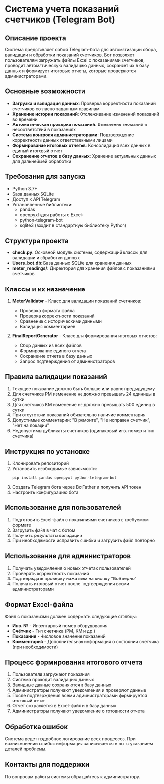 # Система учета показаний счетчиков (Telegram Bot)

## Описание проекта

Система представляет собой Telegram-бота для автоматизации сбора, валидации и обработки показаний счетчиков. Бот позволяет пользователям загружать файлы Excel с показаниями счетчиков, проводит автоматическую валидацию данных, сохраняет их в базу данных и формирует итоговые отчеты, которые проверяются администраторами.

## Основные возможности

- **Загрузка и валидация данных**: Проверка корректности показаний счетчиков согласно заданным правилам
- **Хранение истории показаний**: Отслеживание изменений показаний во времени
- **Автоматическая проверка показаний**: Выявление аномалий и несоответствий в показаниях
- **Система контроля администраторами**: Подтверждение корректности данных ответственными лицами
- **Формирование итоговых отчетов**: Консолидация всех данных в единый итоговый отчет
- **Сохранение отчетов в базу данных**: Хранение актуальных данных для дальнейшей обработки

## Требования для запуска

- Python 3.7+
- База данных SQLite
- Доступ к API Telegram
- Установленные библиотеки:
  - pandas
  - openpyxl (для работы с Excel)
  - python-telegram-bot
  - sqlite3 (входит в стандартную библиотеку Python)

## Структура проекта

- **check.py**: Основной модуль системы, содержащий классы для валидации и обработки данных
- **Users_bot.db**: База данных SQLite для хранения данных
- **meter_readings/**: Директория для хранения файлов с показаниями счетчиков

## Классы и их назначение

1. **MeterValidator** - Класс для валидации показаний счетчиков:
   - Проверка формата файла
   - Проверка корректности показаний
   - Сравнение с историческими данными
   - Валидация комментариев

2. **FinalReportGenerator** - Класс для формирования итоговых отчетов:
   - Сбор данных из всех файлов
   - Формирование единого отчета
   - Сохранение отчета в базу данных
   - Запрос подтверждения от администраторов

## Правила валидации показаний

1. Текущее показание должно быть больше или равно предыдущему
2. Для счетчиков PM изменение не должно превышать 24 единицы в сутки
3. Для счетчиков KM изменение не должно превышать 500 единиц в сутки
4. При отсутствии показаний обязательно наличие комментария
5. Допустимые комментарии: "В ремонте", "Не исправен счетчик", "Нет на локации"
6. Недопустимы дубликаты счетчиков (одинаковый инв. номер и тип счетчика)

## Инструкция по установке

1. Клонировать репозиторий
2. Установить необходимые зависимости:
   ```
   pip install pandas openpyxl python-telegram-bot
   ```
3. Создать Telegram бота через BotFather и получить API токен
4. Настроить конфигурацию бота

## Использование для пользователей

1. Подготовить Excel-файл с показаниями счетчиков в требуемом формате
2. Загрузить файл в чат с ботом
3. Получить результаты валидации
4. При необходимости исправить ошибки и загрузить файл повторно

## Использование для администраторов

1. Получать уведомления о новых отчетах пользователей
2. Проверять корректность показаний
3. Подтверждать проверку нажатием на кнопку "Всё верно"
4. Получать итоговый отчет после подтверждения всеми администраторами

## Формат Excel-файла

Файл с показаниями должен содержать следующие столбцы:
- **Инв. №** - Инвентарный номер оборудования
- **Счётчик** - Тип счетчика (PM, KM и др.)
- **Показания** - Числовое значение показаний
- **Комментарий** - Дополнительная информация о состоянии счетчика (при необходимости)

## Процесс формирования итогового отчета

1. Пользователи загружают показания
2. Система проводит валидацию данных
3. Валидные данные сохраняются в базу данных
4. Администраторы получают уведомления и проверяют данные
5. После подтверждения всеми администраторами формируется итоговый отчет
6. Отчет сохраняется в Excel-файл и в базу данных
7. Администраторы получают уведомление о готовности отчета

## Обработка ошибок

Система ведет подробное логирование всех процессов. При возникновении ошибок информация записывается в лог с указанием деталей проблемы.

## Контакты для поддержки

По вопросам работы системы обращайтесь к администратору. 